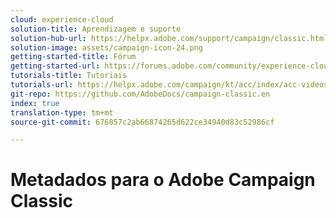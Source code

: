 ```yaml
---
cloud: experience-cloud
solution-title: Aprendizagem e suporte
solution-hub-url: https://helpx.adobe.com/support/campaign/classic.html
solution-image: assets/campaign-icon-24.png
getting-started-title: Fórum
getting-started-url: https://forums.adobe.com/community/experience-cloud/marketing-cloud/campaign/classic
tutorials-title: Tutoriais
tutorials-url: https://helpx.adobe.com/campaign/kt/acc/index/acc-videos.html
git-repo: https://github.com/AdobeDocs/campaign-classic.en
index: true
translation-type: tm+mt
source-git-commit: 676857c2ab66874265d622ce34940d83c52986cf

---
```



# Metadados para o Adobe Campaign Classic
